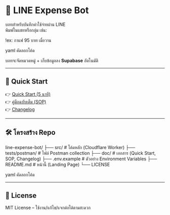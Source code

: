 # 📱 LINE Expense Bot

บอทสำหรับบันทึกค่าใช้จ่ายผ่าน LINE  
พิมพ์ในแชทหรือกลุ่ม เช่น:

!ex: กาแฟ 95 บาท เมื่อวาน

yaml
คัดลอกโค้ด

บอทจะจัดหมวดหมู่ + เก็บข้อมูลลง **Supabase** อัตโนมัติ

---

## 🚀 Quick Start

👉 [Quick Start (5 นาที)](doc/README.md)  
👉 [คู่มือฉบับเต็ม (SOP)](doc/SOP.md)  
👉 [Changelog](doc/CHANGELOG.md)

---

## 🛠️ โครงสร้าง Repo
line-expense-bot/
├── src/ # โค้ดหลัก (Cloudflare Worker)
├── tests/postman/ # ไฟล์ Postman collection
├── doc/ # เอกสาร (Quick Start, SOP, Changelog)
├── .env.example # ตัวอย่าง Environment Variables
├── README.md # หน้านี้ (Landing Page)
└── LICENSE

yaml
คัดลอกโค้ด

---

## 📜 License
MIT License – ใช้งาน/แก้ไข/แจกต่อได้ตามสะดวก
